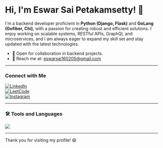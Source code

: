 # Hi, I'm Eswar Sai Petakamsetty! 👋

I'm a backend developer proficient in **Python (Django, Flask)** and **GoLang (Gofiber, Chi)**, with a passion for creating robust and efficient solutions. I enjoy working on scalable systems, RESTful APIs, GraphQl, and microservices, and I am always eager to expand my skill set and stay updated with the latest technologies.

- 💼 Open for collaboration in backend projects.
- 📧 Reach me at: eswarsai160205@gmail.com

---

### Connect with Me

[![LinkedIn](https://img.shields.io/badge/-LinkedIn-0077B5?style=flat&logo=linkedin&logoColor=white)](www.linkedin.com/in/eswar-sai-petakamsetty-25a1b8280)  
[![LeetCode](https://img.shields.io/badge/-LeetCode-FFA116?style=flat&logo=leetcode&logoColor=black)](https://leetcode.com/Eswar_Sai2005)  
[![Instagram](https://img.shields.io/badge/-Instagram-E4405F?style=flat&logo=instagram&logoColor=white)](https://instagram.com/_eshwar.xx_)

---

### 🛠 Tools and Languages

<p align="left">
  <img src="https://skillicons.dev/icons?i=python,django,java,c,c++,go,js,react,next,docker,html,css,postgres,postman,vscode,redis,express,git,github" />
</p>

---

Thank you for visiting my profile! 😄
